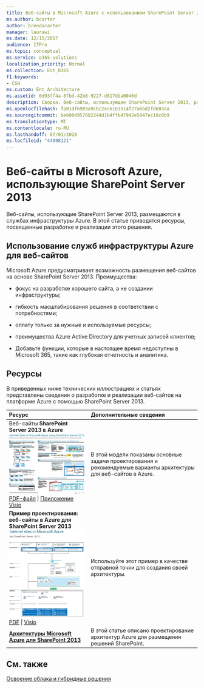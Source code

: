 ```yaml
---
title: Веб-сайты в Microsoft Azure с использованием SharePoint Server 2013
ms.author: bcarter
author: brendacarter
manager: laurawi
ms.date: 12/15/2017
audience: ITPro
ms.topic: conceptual
ms.service: o365-solutions
localization_priority: Normal
ms.collection: Ent_O365
f1.keywords:
- CSH
ms.custom: Ent_Architecture
ms.assetid: 0d93ff4a-8fbd-42b8-9227-d817dba0046d
description: Сводка. Веб-сайты, использующие SharePoint Server 2013, размещаются в службах инфраструктуры Azure. В этой статье приводятся ресурсы по проектированию и реализации этого решения.
ms.openlocfilehash: fa01df6903a9cbc2ec6163514f27a6bd2fd603aa
ms.sourcegitcommit: 6e608d957082244d1b4ffb47942e5847ec18c0b9
ms.translationtype: MT
ms.contentlocale: ru-RU
ms.lasthandoff: 07/01/2020
ms.locfileid: "44998121"
---
```

# <a name="internet-sites-in-microsoft-azure-using-sharepoint-server-2013"></a>Веб-сайты в Microsoft Azure, использующие SharePoint Server 2013

 Веб-сайты, использующие SharePoint Server 2013, размещаются в службах инфраструктуры Azure. В этой статье приводятся ресурсы, посвященные разработке и реализации этого решения.
  
## <a name="using-azure-infrastructure-services-for-internet-sites"></a>Использование служб инфраструктуры Azure для веб-сайтов

Microsoft Azure предусматривает возможность размещения веб-сайтов на основе SharePoint Server 2013. Преимущества:
  
- фокус на разработке хорошего сайта, а не создании инфраструктуры;
    
- гибкость масштабирования решения в соответствии с потребностями;
    
- оплату только за нужные и используемые ресурсы;
    
- преимущества Azure Active Directory для учетных записей клиентов;
    
- Добавьте функции, которые в настоящее время недоступны в Microsoft 365, такие как глубокая отчетность и аналитика.
    
## <a name="resources"></a>Ресурсы

В приведенных ниже технических иллюстрациях и статьях представлены сведения о разработке и реализации веб-сайтов на платформе Azure с помощью SharePoint Server 2013.
  
|**Ресурс**|**Дополнительные сведения**|
|:-----|:-----|
|Веб-сайты **SharePoint Server 2013 в Azure** <br/> [![Изображение сайтов Интернета в Azure, использующих SharePoint](media/MS-AZ-SPInternetSites.jpg)          ](https://go.microsoft.com/fwlink/p/?LinkId=392552) <br/> [PDF-файл](https://go.microsoft.com/fwlink/p/?LinkId=392552) \| [          ](https://go.microsoft.com/fwlink/p/?LinkId=392551) [Приложение Visio](https://go.microsoft.com/fwlink/p/?LinkId=392551)   <br/> |В этой модели показаны основные задачи проектирования и рекомендуемые варианты архитектуры для веб-сайтов в Azure.  <br/> |
|**Пример проектирования: веб-сайты в Azure для SharePoint Server 2013** <br/> [![Пример проектирования: веб-сайты в Microsoft Azure для SharePoint 2013](media/MS-AZ-InternetSitesDesignSample.jpg)          ](https://go.microsoft.com/fwlink/p/?LinkId=392549) <br/> [PDF](https://go.microsoft.com/fwlink/p/?LinkId=392549)  \| [Visio](https://go.microsoft.com/fwlink/p/?LinkId=392548) <br/> |Используйте этот пример в качестве отправной точки для создания своей архитектуры.  <br/> |
|**[Архитектуры Microsoft Azure для SharePoint 2013](microsoft-azure-architectures-for-sharepoint-2013.md)** <br/> |В этой статье описано проектирование архитектур Azure для размещения решений SharePoint.  <br/> |

## <a name="see-also"></a>См. также

[Освоение облака и гибридные решения](cloud-adoption-and-hybrid-solutions.yml)



